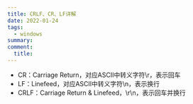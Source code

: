 ```yaml
---
title: CRLF、CR、LF详解
date: 2022-01-24
tags:
  - windows
summary: 
comment:
  title: 
---
```




* CR：Carriage Return，对应ASCII中转义字符\r，表示回车
* LF：Linefeed，对应ASCII中转义字符\n，表示换行
* CRLF：Carriage Return & Linefeed，\r\n，表示回车并换行


